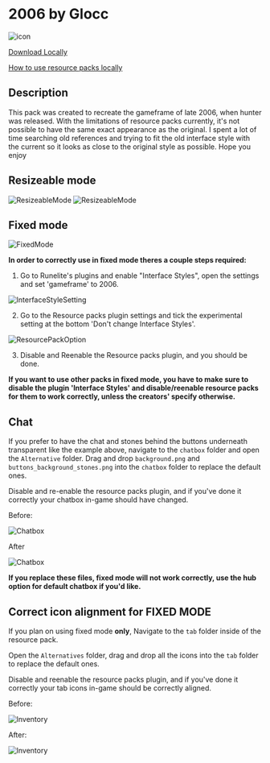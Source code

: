 # 2006 by Glocc

![icon](https://i.imgur.com/Pa4HLYY.png)

[Download Locally](https://github.com/melkypie/resource-packs/archive/refs/heads/pack-2006.zip)

[How to use resource packs locally](https://github.com/melkypie/resource-packs/wiki/Using-a-custom-pack-%28not-from-the-hub%29)

## Description
This pack was created to recreate the gameframe of late 2006, when hunter was released. With the limitations of resource packs currently, it's not possible to have the same exact appearance as the original. I spent a lot of time searching old references and trying to fit the old interface style with the current so it looks as close to the original style as possible.
Hope you enjoy

## Resizeable mode
![ResizeableMode](https://i.imgur.com/cpmtdpE.png)
![ResizeableMode](https://i.imgur.com/DFSZcwY.png)

## Fixed mode
![FixedMode](https://i.imgur.com/GE1T3SG.png)

**In order to correctly use in fixed mode theres a couple steps required:**
1. Go to Runelite's plugins and enable "Interface Styles", open the settings and set 'gameframe' to 2006.

![InterfaceStyleSetting](https://i.imgur.com/tRdE7xx.png)

2. Go to the Resource packs plugin settings and tick the experimental setting at the bottom 'Don't change Interface Styles'.

![ResourcePackOption](https://i.imgur.com/y1PH1Jt.png)

3. Disable and Reenable the Resource packs plugin, and you should be done.

**If you want to use other packs in fixed mode, you have to make sure to disable the plugin 'Interface Styles' and disable/reenable resource packs for them to work correctly, unless the creators' specify otherwise.**


## Chat
If you prefer to have the chat and stones behind the buttons underneath transparent like the example above, navigate to the `chatbox` folder and open the `Alternative` folder. Drag and drop `background.png` and `buttons_background_stones.png` into the `chatbox` folder to replace the default ones.

Disable and re-enable the resource packs plugin, and if you've done it correctly your chatbox in-game should have changed.

Before:

![Chatbox](https://i.imgur.com/gi87cMu.png)

After

![Chatbox](https://i.imgur.com/YDktg0K.png)

**If you replace these files, fixed mode will not work correctly, use the hub option for default chatbox if you'd like.**

## Correct icon alignment for FIXED MODE

If you plan on using fixed mode **only**, Navigate to the `tab` folder inside of the resource pack.

Open the `Alternatives` folder, drag and drop all the icons into the `tab` folder to replace the default ones. 

Disable and reenable the resource packs plugin, and if you've done it correctly your tab icons in-game should be correctly aligned.

Before:

![Inventory](https://i.imgur.com/ZxOylsq.png)

After:

![Inventory](https://i.imgur.com/mQdSuvI.png)